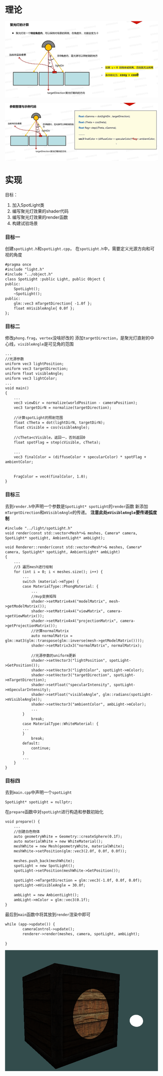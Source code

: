 # 理论

![输入图片说明](/imgs/2024-11-27/ZHfFrb5bSOMsbysr.png)

![输入图片说明](/imgs/2024-11-27/sH5oH5jGIrpeHnfz.png)

# 实现
目标：
1. 加入SpotLight类
2. 编写聚光灯效果的shader代码
3. 编写聚光灯效果的render函数
4. 构建试验场景

### 目标一
创建`spotLight.h`和`spotLight.cpp`，
在`spotLight.h`中，需要定义光源方向和可视的角度
```
#pragma once
#include "light.h"
#include "../object.h"
class SpotLight :public Light, public Object {
public:
	SpotLight();
	~SpotLight();
public:
	glm::vec3 mTargetDirection{ -1.0f };
	float mVisibleAngle{ 0.0f };
};
```
### 目标二
修改`phong.frag`，`vertex`没啥好改的
添加`targetDirection`，是聚光灯直射的中心线，`visibleAngle`是可见角的范围
```
...
//光源参数
uniform vec3 lightPosition;
uniform vec3 targetDirection;
uniform float visibleAngle;
uniform vec3 lightColor;
...
void main()
{
    ...
    vec3 viewDir = normalize(worldPosition - cameraPosition);
    vec3 targetDirN = normalize(targetDirection);

    //计算spotLight的照射范围
    float cTheta = dot(lightDirN, targetDirN);
    float cVisible = cos(visibleAngle);
    
    //cTheta<cVisible，返回一，否则返回0
    float spotFlag = step(cVisible, cTheta);

    ...
    vec3 finalColor = (diffuseColor + specularColor) * spotFlag + ambientColor;


    FragColor = vec4(finalColor, 1.0);
}
```

### 目标三
去到`render.h`中声明一个参数是`SpotLight* spotLight`的`render`函数
新添加`mTargetDirection`和`mVisibleAngle`的传递。
**注意此处`mVisibleAngle`要传递弧度制**
```
#include "../light/spotLight.h"
void render(const std::vector<Mesh*>& meshes, Camera* camera, SpotLight* spotLight, AmbientLight* ambLight);
```
```
void Renderer::render(const std::vector<Mesh*>& meshes, Camera* camera, SpotLight* spotLight, AmbientLight* ambLight)
{
	...
	//3 遍历mesh进行绘制
	for (int i = 0; i < meshes.size(); i++) {
		...
		switch (material->mType) {
		case MaterialType::PhongMaterial: {
			...
			//mvp变换矩阵
			shader->setMatrix4x4("modelMatrix", mesh->getModelMatrix());
			shader->setMatrix4x4("viewMatrix", camera->getViewMatrix());
			shader->setMatrix4x4("projectionMatrix", camera->getProjectionMatrix());
			//计算normalMatrix
			auto normalMatrix = glm::mat3(glm::transpose(glm::inverse(mesh->getModelMatrix())));
			shader->setMatrix3x3("normalMatrix", normalMatrix);

			//光源参数的uniform更新
			shader->setVector3("lightPosition", spotLight->GetPosition());
			shader->setVector3("lightColor", spotLight->mColor);
			shader->setVector3("targetDirection", spotLight->mTargetDirection);
			shader->setFloat("specularIntensity", spotLight->mSpecularIntensity);
			shader->setFloat("visibleAngle", glm::radians(spotLight->mVisibleAngle));
			shader->setVector3("ambientColor", ambLight->mColor);
			...
		}
			break;
		case MaterialType::WhiteMaterial: {
		...
		}
			break;
		default:
			continue;
		}
		...
	}
}
```

### 目标四
去到`main.cpp`中声明一个`spotLight`
```
SpotLight* spotLight = nullptr;
```
在`prepare`函数中对`spotLight`进行构造和参数初始化
```
void prepare() {
    ...
    //创建白色物体
    auto geometryWhite = Geometry::createSphere(0.1f);
    auto materialWhite = new WhiteMaterial();
    meshWhite = new Mesh(geometryWhite, materialWhite);
    meshWhite->setPosition(glm::vec3(2.0f, 0.0f, 0.0f));

    meshes.push_back(meshWhite);
    spotLight = new SpotLight();
    spotLight->setPosition(meshWhite->GetPosition());
    
    spotLight->mTargetDirection = glm::vec3(-1.0f, 0.0f, 0.0f);
    spotLight->mVisibleAngle = 30.0f;

    ambLight = new AmbientLight();
    ambLight->mColor = glm::vec3(0.1f);
}
```
最后到`main`函数中将其放到`render`渲染中即可
```
while (app->update()) {
        cameraControl->update();
        renderer->render(meshes, camera, spotLight, ambLight);

}
```

![输入图片说明](/imgs/2024-11-27/CylqHaNf6bcXBwnx.png)
<!--stackedit_data:
eyJoaXN0b3J5IjpbLTQ5MDA5MDYxLC0xOTIxNDY5MTA1LDE2Nj
M2NTA3MzcsLTIwNTE3Mjc1ODQsLTE0NzUxMjU5NTFdfQ==
-->